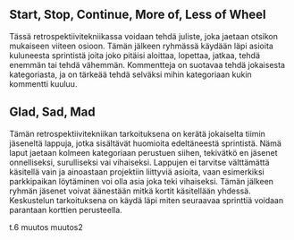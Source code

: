 ## Start, Stop, Continue, More of, Less of Wheel
Tässä retrospektiivitekniikassa voidaan tehdä juliste, joka jaetaan otsikon
mukaiseen viiteen osioon. Tämän jälkeen ryhmässä käydään läpi asioita
kuluneesta sprintistä joita joko pitäisi aloittaa, lopettaa, jatkaa, tehdä
enemmän tai tehdä vähemmän. Kommentteja on suotavaa tehdä jokaisesta
kategoriasta, ja on tärkeää tehdä selväksi mihin kategoriaan kukin kommentti
kuuluu.

## Glad, Sad, Mad
Tämän retrospektiivitekniikan tarkoituksena on kerätä jokaiselta tiimin
jäseneltä lappuja, jotka sisältävät huomioita edeltäneestä sprintistä.
Nämä laput jaetaan kolmeen kategoriaan perustuen siihen, tekivätkö en jäsenet
onnelliseksi, surulliseksi vai vihaiseksi. Lappujen ei tarvitse välttämättä
käsitellä vain ja ainoastaan projektiin liittyviä asioita, vaan esimerkiksi
parkkipaikan löytäminen voi olla asia joka teki vihaiseksi. Tämän jälkeen 
ryhmän jäsenet voivat äänestään mitkä kortit käsitellään yhdessä. Keskustelun
tarkoituksena on käydä läpi miten seuraavaa sprinttiä voidaan parantaan
korttien perusteella.

t.6 muutos
muutos2
